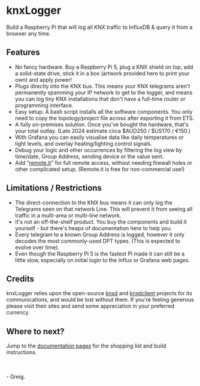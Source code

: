 # knxLogger
Build a Raspberry Pi that will log all KNX traffic to InfluxDB &amp; query it from a browser any time.

## Features

- No fancy hardware. Buy a Raspberry Pi 5, plug a KNX shield on top, add a solid-state drive, stick it in a box (artwork provided here to print your own) and apply power!
- Plugs directly into the KNX bus. This means your KNX telegrams aren't permanently spamming your IP network to get to the logger, and means you can log tiny KNX installations that don't have a full-time router or programming interface.
- Easy setup. A bash script installs all the software components. You only need to copy the topology/project file across after exporting it from ETS.
- A fully on-premises solution. Once you've bought the hardware, that's your total outlay. (Late 2024 estimate circa $AUD250 / $US170 / €150.)
- With Grafana you can easily visualise data like daily temperatures or light levels, and overlay heating/lighting control signals.
- Debug your logic and other occurrences by filtering the log view by time/date, Group Address, sending device or the value sent.
- Add "[remote.it](https://www.remote.it/)" for full remote access, without needing firewall holes or other complicated setup. (Remote.it is free for non-commercial use!)

## Limitations / Restrictions

- The direct-connection to the KNX bus means it can only log the Telegrams seen on that network Line. This will prevent it from seeing all traffic in a multi-area or multi-line network.
- It's not an off-the-shelf product. You buy the components and build it yourself - but there's heaps of documentation here to help you.
- Every telegram to a known Group Address is logged, however it only decodes the most commonly-used DPT types. (This is expected to evolve over time).
- Even though the Raspberry Pi 5 is the fastest Pi made it can still be a little slow, especially on initial login to the Influx or Grafana web pages.

## Credits

knxLogger relies upon the open-source [knxd](https://github.com/knxd/knxd) and [knxdclient](https://github.com/mhthies/knxdclient) projects for its communications, and would be lost without them. If you're feeling generous please visit their sites and send some appreciation in your preferred currency.

## Where to next?

Jump to the [documentation pages](https://github.com/greiginsydney/knxLogger/tree/main/docs) for the shopping list and build instructions.

<br><br>
\- Greig.
